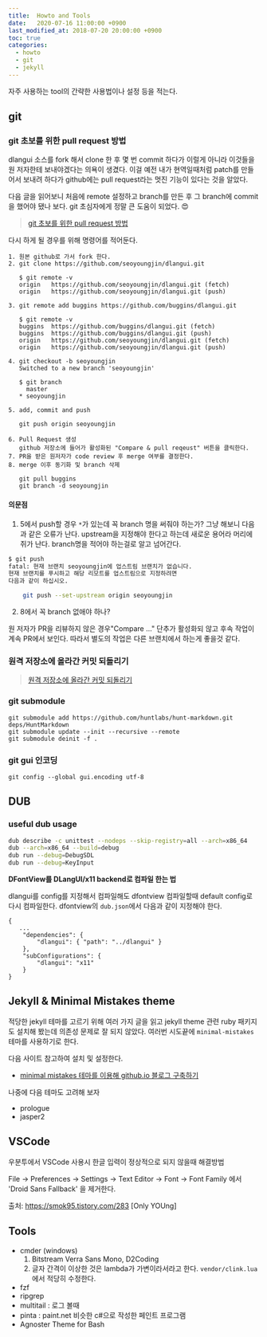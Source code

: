 ```yaml
---
title:  Howto and Tools
date:   2020-07-16 11:00:00 +0900
last_modified_at: 2018-07-20 20:00:00 +0900
toc: true
categories:
  - howto
  - git
  - jekyll
---
```


자주 사용하는 tool의 간략한 사용법이나 설정 등을 적는다.

## git

### git 초보를 위한 pull request 방법

dlangui 소스를 fork 해서 clone 한 후 몇 번 commit 하다가
이럴게 아니라 이것들을 원 저자한테 보내야겠다는 의욕이 생겼다.
이걸 예전 내가 현역일때처럼 patch를 만들어서 보내려 하다가
github에는 pull request라는 멋진 기능이 있다는 것을 알았다.

다음 글을 읽어보니 처음에 remote 설정하고 branch를 만든 후
그 branch에 commit을 했어야 됐나 보다.
git 초심자에게 정말 큰 도움이 되었다. &#128525;

> [git 초보를 위한 pull request 방법](https://wayhome25.github.io/git/2017/07/08/git-first-pull-request-story/)

다시 하게 될 경우를 위해 명령어를 적어둔다.

```
1. 원본 github로 가서 fork 한다.
2. git clone https://github.com/seoyoungjin/dlangui.git

   $ git remote -v
   origin	https://github.com/seoyoungjin/dlangui.git (fetch)
   origin	https://github.com/seoyoungjin/dlangui.git (push)

3. git remote add buggins https://github.com/buggins/dlangui.git

   $ git remote -v
   buggins	https://github.com/buggins/dlangui.git (fetch)
   buggins	https://github.com/buggins/dlangui.git (push)
   origin	https://github.com/seoyoungjin/dlangui.git (fetch)
   origin	https://github.com/seoyoungjin/dlangui.git (push)

4. git checkout -b seoyoungjin
   Switched to a new branch 'seoyoungjin'

   $ git branch
     master
   * seoyoungjin

5. add, commit and push

   git push origin seoyoungjin

6. Pull Request 생성
   github 저장소에 들어가 활성화된 "Compare & pull reqeust" 버튼을 클릭한다.
7. PR을 받은 원저자가 code review 후 merge 여부를 결정한다.
8. merge 이후 동기화 및 branch 삭제

   git pull buggins
   git branch -d seoyoungjin
```

#### 의문점

1. 5에서 push할 경우 `*`가 있는데 꼭 branch 명을 써줘야 하는가?
그냥 해보니 다음과 같은 오류가 난다.
upstream을 지정해야 한다고 하는데 새로운 용어라 머리에 쥐가 난다.
branch명을 적어야 하는걸로 알고 넘어간다.

```bash
$ git push
fatal: 현재 브랜치 seoyoungjin에 업스트림 브랜치가 없습니다.
현재 브랜치를 푸시하고 해당 리모트를 업스트림으로 지정하려면
다음과 같이 하십시오.

    git push --set-upstream origin seoyoungjin
```

2. 8에서 꼭 branch 없애야 하나?

원 저자가 PR을 리뷰하지 않은 경우"Compare ..." 단추가 활성화되 않고
후속 작업이 계속 PR에서 보인다.
따라서 별도의 작업은 다른 브랜치에서 하는게 좋을것 같다.

### 원격 저장소에 올라간 커밋 되돌리기

> [원격 저장소에 올라간 커밋 되돌리기](https://jupiny.com/2019/03/19/revert-commits-in-remote-repository/)

### git submodule

```
git submodule add https://github.com/huntlabs/hunt-markdown.git deps/HuntMarkdown
git submodule update --init --recursive --remote
git submodule deinit -f .
```

### git gui 인코딩

```
git config --global gui.encoding utf-8
```

## DUB

### useful dub usage

```bash
dub describe -c unittest --nodeps --skip-registry=all --arch=x86_64
dub --arch=x86_64 --build=debug
dub run --debug=DebugSDL
dub run --debug=KeyInput
```

**DFontView를 DLangUI/x11 backend로 컴파일 한는 법**

dlangui를 config를 지정해서 컴파일해도 dfontview 컴파일할때 default config로 다시 컴파일한다.
dfontview의 `dub.json`에서 다음과 같이 지정해야 한다.

```
{
   ...
    "dependencies": {
        "dlangui": { "path": "../dlangui" }
    },
    "subConfigurations": {
        "dlangui": "x11"
    }
}
```

## Jekyll & Minimal Mistakes theme

적당한 jekyll 테마를 고르기 위해 여러 가지 글을 읽고 jekyll theme 관련
ruby 패키지도 설치해 봤는데 의존성 문제로 잘 되지 않았다.
여러번 시도끝에 `minimal-mistakes` 테마를 사용하기로 한다.

다음 사이트 참고하여 설치 및 설정한다.

- [minimal mistakes 테마를 이용해 github.io 블로그 구축하기](https://imreplay.com/blogging/minimal-mistakes-테마를-이용해-githubio-블로그-구축하기/)

나중에 다음 테마도 고려해 보자

- prologue
- jasper2

## VSCode

우분투에서 VSCode 사용시 한글 입력이 정상적으로 되지 않을때 해결방법

File -> Preferences -> Settings -> Text Editor -> Font -> Font Family  에서 'Droid Sans Fallback' 을 제거한다.

출처: https://smok95.tistory.com/283 [Only YOUng]

## Tools

- cmder (windows)
  1. Bitstream Verra Sans Mono, D2Coding
  2. 글자 간격이 이상한 것은 lambda가 가변이라서라고 한다. `vendor/clink.lua` 에서 적당히 수정한다.
- fzf
- ripgrep
- multitail : 로그 볼때
- pinta : paint.net 비슷한 c#으로 작성한 페인트 프로그램
- Agnoster Theme for Bash
